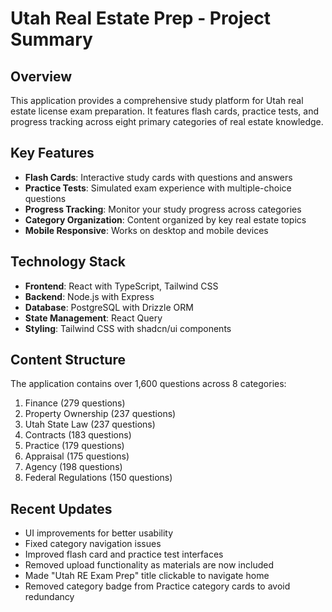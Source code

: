 # Utah Real Estate Prep - Project Summary

## Overview
This application provides a comprehensive study platform for Utah real estate license exam preparation. It features flash cards, practice tests, and progress tracking across eight primary categories of real estate knowledge.

## Key Features
- **Flash Cards**: Interactive study cards with questions and answers
- **Practice Tests**: Simulated exam experience with multiple-choice questions
- **Progress Tracking**: Monitor your study progress across categories
- **Category Organization**: Content organized by key real estate topics
- **Mobile Responsive**: Works on desktop and mobile devices

## Technology Stack
- **Frontend**: React with TypeScript, Tailwind CSS
- **Backend**: Node.js with Express
- **Database**: PostgreSQL with Drizzle ORM
- **State Management**: React Query
- **Styling**: Tailwind CSS with shadcn/ui components

## Content Structure
The application contains over 1,600 questions across 8 categories:
1. Finance (279 questions)
2. Property Ownership (237 questions) 
3. Utah State Law (237 questions)
4. Contracts (183 questions)
5. Practice (179 questions)
6. Appraisal (175 questions)
7. Agency (198 questions)
8. Federal Regulations (150 questions)

## Recent Updates
- UI improvements for better usability
- Fixed category navigation issues
- Improved flash card and practice test interfaces
- Removed upload functionality as materials are now included
- Made "Utah RE Exam Prep" title clickable to navigate home
- Removed category badge from Practice category cards to avoid redundancy